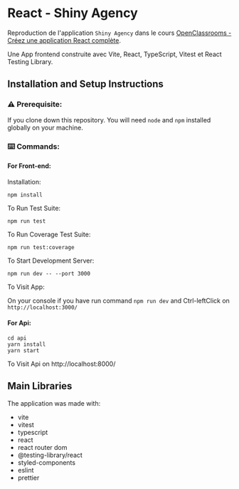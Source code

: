 # React - Shiny Agency

Reproduction de l'application `Shiny Agency` dans le cours [OpenClassrooms - Créez une application React complète](https://github.com/OpenClassrooms-Student-Center/7150606-React-intermediaire).

Une App frontend construite avec Vite, React, TypeScript, Vitest et React Testing Library.

## Installation and Setup Instructions

### ⚠️ Prerequisite:

If you clone down this repository. You will need `node` and `npm` installed globally on your machine.

### ⌨️ Commands:

#### For Front-end:

Installation:

```
npm install
```

To Run Test Suite:

```
npm run test
```

To Run Coverage Test Suite:

```
npm run test:coverage
```

To Start Development Server:

```
npm run dev -- --port 3000
```

To Visit App:

On your console if you have run command `npm run dev` and Ctrl-leftClick on `http://localhost:3000/`

#### For Api:

```
cd api
yarn install
yarn start
```
To Visit Api on http://localhost:8000/

## Main Libraries

The application was made with:

- vite
- vitest
- typescript
- react
- react router dom
- @testing-library/react
- styled-components
- eslint
- prettier
